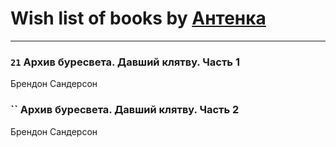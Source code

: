 # Wish list of books by [Антенка](https://plus.google.com/u/0/118158645037334943900/)
---

### `21` Архив буресвета. Давший клятву. Часть 1
Брендон Сандерсон

### `` Архив буресвета. Давший клятву. Часть 2
Брендон Сандерсон

